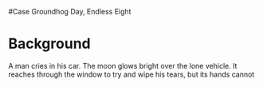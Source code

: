 #Case Groundhog Day, Endless Eight
# Background
A man cries in his car. The moon glows bright over the lone vehicle. It reaches through the window to try and wipe his tears, but its hands cannot  